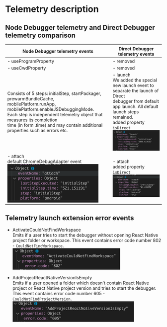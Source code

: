 # Telemetry description

## Node Debugger telemetry and Direct Debugger telemetry comparison

  |Node Debugger telemetry events|Direct Debugger telemetry events|
  |---|---|
  | - useProgramProperty| - removed|
  | - useCwdProperty| - removed|
  |Consists of 5 steps: initialStep, startPackager, prewarmBundleCache, <br>mobilePlatform.runApp, mobilePlatform.enableJSDebuggingMode.<br> Each step is independent telemetry object that measures its completion<br> time (in form <eventname>.time) and may contain additional properties such as errors etc.| - launch<br> We added the special new launch event to separate the launch of Direct<br> debugger from default app launch. All default launch steps remained. <br>added property `isDirect`<br><img src="./images/Screen Shot 2019-08-30 at 11.43.06.png" alt="drawing"/>|
  | - attach<br>default ChromeDebugAdapter event<br><img src="./images/Screen Shot 2019-08-30 at 11.46.53.png" alt="drawing"/>|  - attach<br>added property `isDirect`<br><img src="./images/Screen Shot 2019-08-30 at 11.43.18.png" alt="drawing"/>|

## Telemetry launch extension error events

 - ActivateCouldNotFindWorkspace
   <br>Emits if a user tries to start the debugger without opening React Native project folder or workspace. This event contains error code number 802 - `CouldNotFindWorkspace`.
   <br><img src="./images/Screen Shot 2019-08-30 at 11.58.59.png" alt="drawing"/>

 - AddProjectReactNativeVersionIsEmpty
   <br>Emits if a user opened a folder which doesn't contain React Native project or React Native project version and tries to start the debugger. This event contains error code number 605 - `CouldNotFindProjectVersion`.
   <br><img src="./images/Screen Shot 2019-08-30 at 12.07.25.png" alt="drawing"/>
